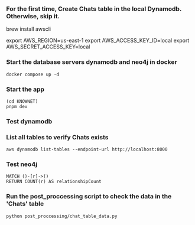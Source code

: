 ### For the first time, Create Chats table in the local Dynamodb. Otherwise, skip it. 
brew install awscli

export AWS_REGION=us-east-1
export AWS_ACCESS_KEY_ID=local
export AWS_SECRET_ACCESS_KEY=local

### Start the database servers dynamodb and neo4j in docker
```
docker compose up -d
```
### Start the app
```
(cd KNOWNET)
pnpm dev
```
### Test dynamodb
### List all tables to verify Chats exists
```
aws dynamodb list-tables --endpoint-url http://localhost:8000
```

### Test neo4j
```
MATCH ()-[r]->()
RETURN COUNT(r) AS relationshipCount
```
### Run the post_proccessing script to check the data in the 'Chats' table
```
python post_proccessing/chat_table_data.py
```
